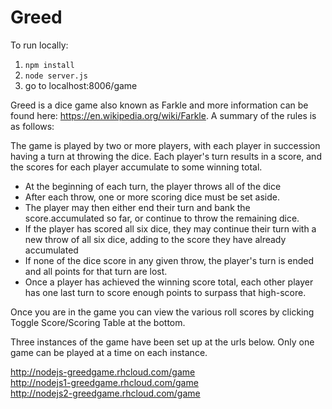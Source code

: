 # Greed

To run locally:  

1) `npm install`  
2) `node server.js`  
3) go to localhost:8006/game  

Greed is a dice game also known as Farkle and more information can be found here: https://en.wikipedia.org/wiki/Farkle. A summary of the rules is as follows:  

The game is played by two or more players, with each player in succession having a turn at throwing the dice. Each player's turn results in a score, and the scores for each player accumulate to some winning total.  

- At the beginning of each turn, the player throws all of the dice
- After each throw, one or more scoring dice must be set aside.
- The player may then either end their turn and bank the score.accumulated so far, or continue to throw the remaining dice.
- If the player has scored all six dice, they may continue their turn with a new throw of all six dice, adding to the score they have already accumulated
- If none of the dice score in any given throw, the player's turn is ended and all points for that turn are lost.
- Once a player has achieved the winning score total, each other player has one last turn to score enough points to surpass that high-score.

Once you are in the game you can view the various roll scores by clicking Toggle Score/Scoring Table at the bottom.

Three instances of the game have been set up at the urls below. Only one game can be played at a time on each instance.

http://nodejs-greedgame.rhcloud.com/game  
http://nodejs1-greedgame.rhcloud.com/game  
http://nodejs2-greedgame.rhcloud.com/game  
